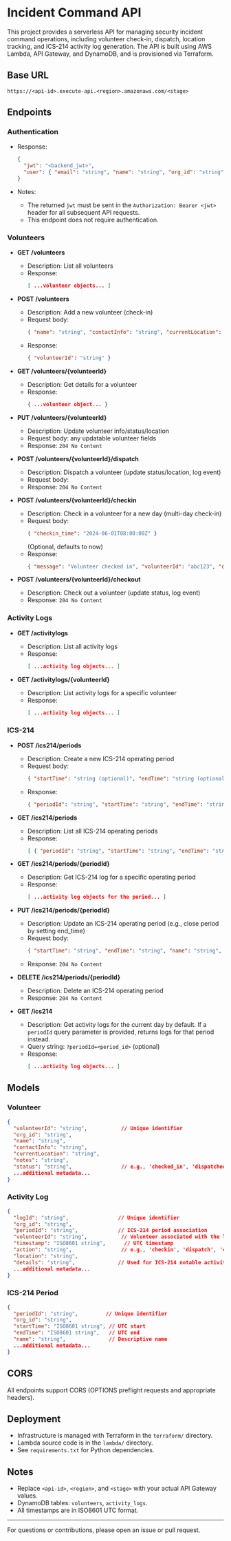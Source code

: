 # Incident Command API

This project provides a serverless API for managing security incident command operations, including volunteer check-in, dispatch, location tracking, and ICS-214 activity log generation. The API is built using AWS Lambda, API Gateway, and DynamoDB, and is provisioned via Terraform.

## Base URL

```
https://<api-id>.execute-api.<region>.amazonaws.com/<stage>
```

## Endpoints

### Authentication

  - Response:
    ```json
    {
      "jwt": "<backend_jwt>",
      "user": { "email": "string", "name": "string", "org_id": "string" }
    }
    ```

  - Notes:
    - The returned `jwt` must be sent in the `Authorization: Bearer <jwt>` header for all subsequent API requests.
    - This endpoint does not require authentication.

### Volunteers

- **GET /volunteers**
  - Description: List all volunteers
  - Response:
    ```json
    [ ...volunteer objects... ]
    ```

- **POST /volunteers**
  - Description: Add a new volunteer (check-in)
  - Request body:
    ```json
    { "name": "string", "contactInfo": "string", "currentLocation": "string", "notes": "string" }
    ```
  - Response:
    ```json
    { "volunteerId": "string" }
    ```

- **GET /volunteers/{volunteerId}**
  - Description: Get details for a volunteer
  - Response:
    ```json
    { ...volunteer object... }
    ```

- **PUT /volunteers/{volunteerId}**
  - Description: Update volunteer info/status/location
  - Request body: any updatable volunteer fields
  - Response: `204 No Content`

- **POST /volunteers/{volunteerId}/dispatch**
  - Description: Dispatch a volunteer (update status/location, log event)
  - Request body:
  - Response: `204 No Content`

- **POST /volunteers/{volunteerId}/checkin**
  - Description: Check in a volunteer for a new day (multi-day check-in)
  - Request body:
    ```json
    { "checkin_time": "2024-06-01T08:00:00Z" }
    ```
    (Optional, defaults to now)
  - Response:
    ```json
    { "message": "Volunteer checked in", "volunteerId": "abc123", "checkin_time": "2024-06-01T08:00:00Z" }
    ```

- **POST /volunteers/{volunteerId}/checkout**
  - Description: Check out a volunteer (update status, log event)
  - Response: `204 No Content`

### Activity Logs

- **GET /activitylogs**
  - Description: List all activity logs
  - Response:
    ```json
    [ ...activity log objects... ]
    ```

- **GET /activitylogs/{volunteerId}**
  - Description: List activity logs for a specific volunteer
  - Response:
    ```json
    [ ...activity log objects... ]
    ```

### ICS-214

- **POST /ics214/periods**
  - Description: Create a new ICS-214 operating period
  - Request body:
    ```json
    { "startTime": "string (optional)", "endTime": "string (optional)", "name": "string", ... }
    ```
  - Response:
    ```json
    { "periodId": "string", "startTime": "string", "endTime": "string", "name": "string", ... }
    ```

- **GET /ics214/periods**
  - Description: List all ICS-214 operating periods
  - Response:
    ```json
    [ { "periodId": "string", "startTime": "string", "endTime": "string", "name": "string", ... } ]
    ```

- **GET /ics214/periods/{periodId}**
  - Description: Get ICS-214 log for a specific operating period
  - Response:
    ```json
    [ ...activity log objects for the period... ]
    ```

- **PUT /ics214/periods/{periodId}**
  - Description: Update an ICS-214 operating period (e.g., close period by setting end_time)
  - Request body:
    ```json
    { "startTime": "string", "endTime": "string", "name": "string", ... }
    ```
  - Response: `204 No Content`

- **DELETE /ics214/periods/{periodId}**
  - Description: Delete an ICS-214 operating period
  - Response: `204 No Content`

- **GET /ics214**
  - Description: Get activity logs for the current day by default. If a `periodId` query parameter is provided, returns logs for that period instead.
  - Query string: `?periodId=<period_id>` (optional)
  - Response:
    ```json
    [ ...activity log objects... ]
    ```



## Models

### Volunteer

```json
{
  "volunteerId": "string",           // Unique identifier
  "org_id": "string",
  "name": "string",
  "contactInfo": "string",
  "currentLocation": "string",
  "notes": "string",
  "status": "string",                // e.g., 'checked_in', 'dispatched', 'checked_out'
  ...additional metadata...
}
```

### Activity Log

```json
{
  "logId": "string",                // Unique identifier
  "org_id": "string",
  "periodId": "string",             // ICS-214 period association
  "volunteerId": "string",           // Volunteer associated with the log
  "timestamp": "ISO8601 string",      // UTC timestamp
  "action": "string",                // e.g., 'checkin', 'dispatch', 'checkout'
  "location": "string",
  "details": "string",              // Used for ICS-214 notable activities
  ...additional metadata...
}
```

### ICS-214 Period

```json
{
  "periodId": "string",         // Unique identifier
  "org_id": "string",
  "startTime": "ISO8601 string", // UTC start
  "endTime": "ISO8601 string",   // UTC end
  "name": "string",              // Descriptive name
  ...additional metadata...
}
```

## CORS

All endpoints support CORS (OPTIONS preflight requests and appropriate headers).

## Deployment

- Infrastructure is managed with Terraform in the `terraform/` directory.
- Lambda source code is in the `lambda/` directory.
- See `requirements.txt` for Python dependencies.

## Notes

- Replace `<api-id>`, `<region>`, and `<stage>` with your actual API Gateway values.
- DynamoDB tables: `volunteers`, `activity_logs`.
- All timestamps are in ISO8601 UTC format.

---

For questions or contributions, please open an issue or pull request.
